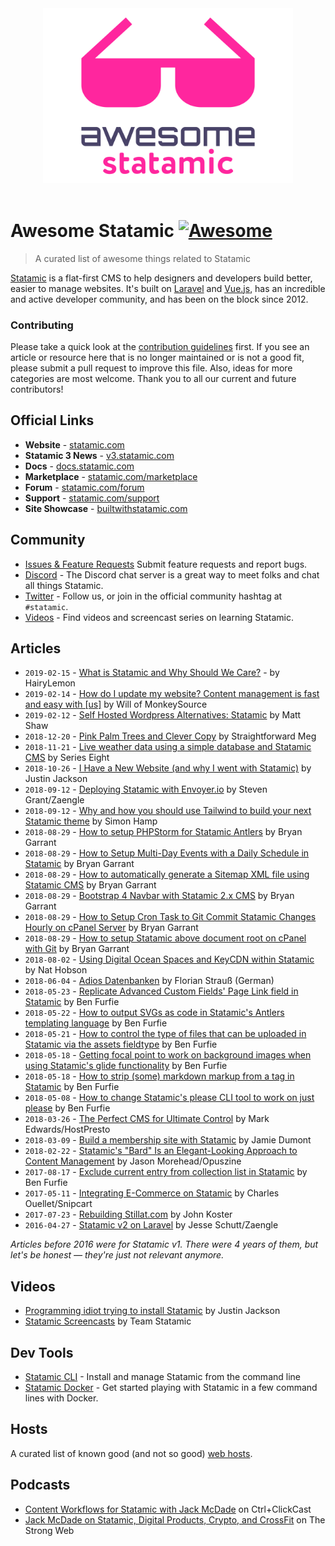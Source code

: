 <div align="center">
  <img width="400" src="statamic-awesome.svg" alt="Awesome Statamic">
  <br><br>
</div>

# Awesome Statamic [![Awesome](https://cdn.rawgit.com/sindresorhus/awesome/d7305f38d29fed78fa85652e3a63e154dd8e8829/media/badge.svg)](https://github.com/sindresorhus/awesome)

> A curated list of awesome things related to Statamic

[Statamic](https://statamic.com) is a flat-first CMS to help designers and developers build better, easier to manage websites. It's built on [Laravel](https://laravel.com) and [Vue.js](https://vuejs.org/), has an incredible and active developer community, and has been on the block since 2012.

### Contributing

Please take a quick look at the [contribution guidelines](CONTRIBUTING.md) first. If you see an article or resource here that is no longer maintained or is not a good fit, please submit a pull request to improve this file. Also, ideas for more categories are most welcome. Thank you to all our current and future contributors!

## Official Links

- **Website** - [statamic.com](https://statamic.com)
- **Statamic 3 News** - [v3.statamic.com](https://v3.statamic.com)
- **Docs** - [docs.statamic.com](https://docs.statamic.com)
- **Marketplace** - [statamic.com/marketplace](https://statamic.com/marketplace)
- **Forum** - [statamic.com/forum](https://statamic.com/forum)
- **Support** - [statamic.com/support](https://statamic.com/support)
- **Site Showcase** - [builtwithstatamic.com](https://builtwithstatamic.com)

## Community

- [Issues & Feature Requests](https://github.com/statamic/v2-hub) Submit feature requests and report bugs.
- [Discord](https://statamic.com/discord) - The Discord chat server is a great way to meet folks and chat all things Statamic.
- [Twitter](https://twitter.com/statamic) - Follow us, or join in the official community hashtag at `#statamic`.
- [Videos](https://youtube.com/statamic) - Find videos and screencast series on learning Statamic.

## Articles

- `2019-02-15` - [What is Statamic and Why Should We Care?](https://www.hairylemon.co.nz/blog/what-is-statamic-and-why-should-we-care) - by HairyLemon
- `2019-02-14` - [How do I update my website? Content management is fast and easy with [us]](https://monkeysource.co.uk/blog/how-do-i-update-my-website-content-management-is-fast-and-easy-with-monkeysource) by Will of MonkeySource
- `2019-02-12` - [Self Hosted Wordpress Alternatives: Statamic](https://deliciousbrains.com/statamic-self-hosted-wordpress-alternatives-part-4/) by Matt Shaw
- `2018-12-20` - [Pink Palm Trees and Clever Copy](https://straightforword.co.uk/pink-palm-trees-and-clever-copy-from-statamic/) by Straightforward Meg
- `2018-11-21` - [Live weather data using a simple database and Statamic CMS](https://serieseight.com/journal/live-weather-data-using-a-simple-database-and-statamic-cms) by Series Eight
- `2018-10-26` - [I Have a New Website (and why I went with Statamic)](https://justinjackson.ca/new-website) by Justin Jackson
- `2018-09-12` - [Deploying Statamic with Envoyer.io](https://zaengle.com/blog/deploying-statamic-with-envoyer-io) by Steven Grant/Zaengle
- `2018-09-12` - [Why and how you should use Tailwind to build your next Statamic theme](https://medium.com/@simonhamp/why-and-how-you-should-use-tailwind-to-build-your-next-statamic-theme-dc19a3f28237) by Simon Hamp
- `2018-08-29` - [How to setup PHPStorm for Statamic Antlers](https://medium.com/@garrant/how-to-setup-phpstorm-for-statamic-antlers-4ae2d8bad6ac) by Bryan Garrant
- `2018-08-29` - [How to Setup Multi-Day Events with a Daily Schedule in Statamic](https://medium.com/@garrant/how-to-setup-multi-day-events-with-a-daily-schedule-in-statamic-5f589e0d121d) by Bryan Garrant
- `2018-08-29` - [How to automatically generate a Sitemap XML file using Statamic CMS](https://medium.com/@garrant/how-to-automatically-generate-a-sitemap-xml-file-using-statamic-cms-7161c357011) by Bryan Garrant
- `2018-08-29` - [Bootstrap 4 Navbar with Statamic 2.x CMS](https://medium.com/@garrant/bootstrap-4-navbar-with-statamic-2-x-cms-73ef2ee3e423) by Bryan Garrant
- `2018-08-29` - [How to Setup Cron Task to Git Commit Statamic Changes Hourly on cPanel Server](https://medium.com/@garrant/how-to-setup-cron-task-to-git-commit-statamic-changes-hourly-on-cpanel-server-c4213892f6d2) by Bryan Garrant
- `2018-08-29` - [How to setup Statamic above document root on cPanel with Git](https://medium.com/@garrant/how-to-setup-statamic-above-document-root-on-cpanel-with-git-8c7cef054611) by Bryan Garrant
- `2018-08-02` - [Using Digital Ocean Spaces and KeyCDN within Statamic](https://medium.com/@ckdnat/using-digital-ocean-spaces-and-keycdn-within-statamic-d5e58bb7eb3c) by Nat Hobson
- `2018-06-04` - [Adios Datenbanken](https://orlyapps.de/blog/web/statamic-als-content-management-system-adios-datenbanken) by Florian Strauß (German)
- `2018-05-23` - [Replicate Advanced Custom Fields' Page Link field in Statamic](https://www.benfurfie.co.uk/blog/replicate-acfs-page-link-field-in-statamic) by Ben Furfie
- `2018-05-22` - [How to output SVGs as code in Statamic's Antlers templating language](https://www.benfurfie.co.uk/blog/how-to-output-svgs-as-code-in-statamics-antlers-templating-language) by Ben Furfie
- `2018-05-21` - [How to control the type of files that can be uploaded in Statamic via the assets fieldtype](https://www.benfurfie.co.uk/blog/how-to-control-the-type-of-files-that-can-be-uploaded-in-statamic-via-the-assets-fieldtype) by Ben Furfie
- `2018-05-18` - [Getting focal point to work on background images when using Statamic's glide functionality](https://www.benfurfie.co.uk/blog/getting-focal-point-to-work-on-background-images-when-using-statamics-glide-functionality) by Ben Furfie
- `2018-05-18` - [How to strip (some) markdown markup from a tag in Statamic](https://www.benfurfie.co.uk/blog/how-to-strip-markdown-markup-from-tag-in-statamic) by Ben Furfie
- `2018-05-08` - [How to change Statamic's please CLI tool to work on just please](https://www.benfurfie.co.uk/blog/how-to-change-statamics-please-cli-tool-to-work-on-just-please) by Ben Furfie
- `2018-03-26` - [The Perfect CMS for Ultimate Control](https://hostpresto.com/blog/statamic-the-perfect-cms-for-ultimate-control/) by Mark Edwards/HostPresto
- `2018-03-09` - [Build a membership site with Statamic](https://www.jamiedumont.co.uk/blog/statamic-membership-site) by Jamie Dumont
- `2018-02-22` - [Statamic's "Bard" Is an Elegant-Looking Approach to Content Management](https://opuszine.us/posts/statamic-bard-elegant-looking-approach-content-management) by Jason Morehead/Opuszine
- `2017-08-17` - [Exclude current entry from collection list in Statamic](https://www.benfurfie.co.uk/blog/exclude-current-entry-from-collection-list-in-statamic) by Ben Furfie
- `2017-05-11` - [Integrating E-Commerce on Statamic](https://snipcart.com/blog/integrating-e-commerce-on-statamic-flat-file-cms) by Charles Ouellet/Snipcart
- `2017-07-23` - [Rebuilding Stillat.com](https://stillat.com/blog/2017/07/23/rebuilding-stillat) by John Koster
- `2016-04-27` - [Statamic v2 on Laravel](https://zaengle.com/blog/statamic-v2-on-laravel) by Jesse Schutt/Zaengle

_Articles before 2016 were for Statamic v1. There were 4 years of them, but let's be honest &mdash; they're just not relevant anymore._

## Videos
- [Programming idiot trying to install Statamic](https://www.youtube.com/watch?v=U4Lt4imMNsM) by Justin Jackson
- [Statamic Screencasts](https://youtube.com/statamic) by Team Statamic

## Dev Tools

- [Statamic CLI](https://github.com/statamic/cli) - Install and manage Statamic from the command line
- [Statamic Docker](https://github.com/danielgormly/statamic-nginx-docker) - Get started playing with Statamic in a few command lines with Docker.

## Hosts

A curated list of known good (and not so good) [web hosts](https://github.com/statamic/hosts).

## Podcasts

- [Content Workflows for Statamic with Jack McDade](https://ctrlclickcast.com/episodes/content-workflows-for-statamic) on Ctrl+ClickCast
- [Jack McDade on Statamic, Digital Products, Crypto, and CrossFit](http://thestrongweb.com/jack-mcdade) on The Strong Web
